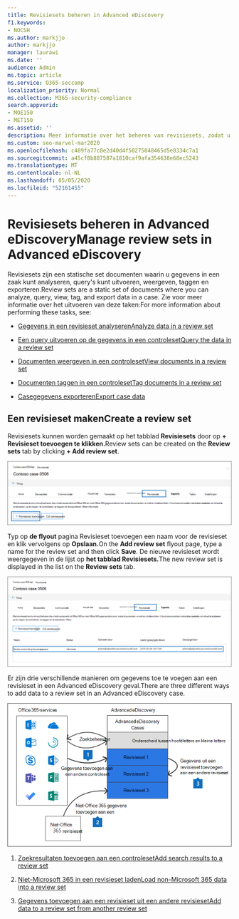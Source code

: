 ```yaml
---
title: Revisiesets beheren in Advanced eDiscovery
f1.keywords:
- NOCSH
ms.author: markjjo
author: markjjo
manager: laurawi
ms.date: ''
audience: Admin
ms.topic: article
ms.service: O365-seccomp
localization_priority: Normal
ms.collection: M365-security-compliance
search.appverid:
- MOE150
- MET150
ms.assetid: ''
description: Meer informatie over het beheren van revisiesets, zodat u gegevens kunt analyseren, query's kunt uitvoeren, weergeven, taggen en exporteren in een Advanced eDiscovery geval.
ms.custom: seo-marvel-mar2020
ms.openlocfilehash: c489fa77c8e2d40d4f50275848465d5e8334c7a1
ms.sourcegitcommit: a45cf8b887587a1810caf9afa354638e68ec5243
ms.translationtype: MT
ms.contentlocale: nl-NL
ms.lasthandoff: 05/05/2020
ms.locfileid: "52161455"
---
```

# <a name="manage-review-sets-in-advanced-ediscovery"></a><span data-ttu-id="094b4-103">Revisiesets beheren in Advanced eDiscovery</span><span class="sxs-lookup"><span data-stu-id="094b4-103">Manage review sets in Advanced eDiscovery</span></span>

<span data-ttu-id="094b4-104">Revisiesets zijn een statische set documenten waarin u gegevens in een zaak kunt analyseren, query's kunt uitvoeren, weergeven, taggen en exporteren.</span><span class="sxs-lookup"><span data-stu-id="094b4-104">Review sets are a static set of documents where you can analyze, query, view, tag, and export data in a case.</span></span> <span data-ttu-id="094b4-105">Zie voor meer informatie over het uitvoeren van deze taken:</span><span class="sxs-lookup"><span data-stu-id="094b4-105">For more information about performing these tasks, see:</span></span>

- [<span data-ttu-id="094b4-106">Gegevens in een revisieset analyseren</span><span class="sxs-lookup"><span data-stu-id="094b4-106">Analyze data in a review set</span></span>](analyzing-data-in-review-set.md)

- [<span data-ttu-id="094b4-107">Een query uitvoeren op de gegevens in een controleset</span><span class="sxs-lookup"><span data-stu-id="094b4-107">Query the data in a review set</span></span>](review-set-search.md)

- [<span data-ttu-id="094b4-108">Documenten weergeven in een controleset</span><span class="sxs-lookup"><span data-stu-id="094b4-108">View documents in a review set</span></span>](view-documents-in-review-set.md)

- [<span data-ttu-id="094b4-109">Documenten taggen in een controleset</span><span class="sxs-lookup"><span data-stu-id="094b4-109">Tag documents in a review set</span></span>](tagging-documents.md)

- [<span data-ttu-id="094b4-110">Casegegevens exporteren</span><span class="sxs-lookup"><span data-stu-id="094b4-110">Export case data</span></span>](exporting-data-ediscover20.md)

## <a name="create-a-review-set"></a><span data-ttu-id="094b4-111">Een revisieset maken</span><span class="sxs-lookup"><span data-stu-id="094b4-111">Create a review set</span></span>

<span data-ttu-id="094b4-112">Revisiesets kunnen worden gemaakt op het tabblad **Revisiesets** door op **+ Revisieset toevoegen te klikken.**</span><span class="sxs-lookup"><span data-stu-id="094b4-112">Review sets can be created on the **Review sets** tab by clicking **+ Add review set**.</span></span>

![Revisieset toevoegen](../media/f45c51d9-585d-47d1-b7fb-0288715e0b6a.png)

<span data-ttu-id="094b4-114">Typ op **de flyout** pagina Revisieset toevoegen een naam voor de revisieset en klik vervolgens op **Opslaan.**</span><span class="sxs-lookup"><span data-stu-id="094b4-114">On the **Add review set** flyout page, type a name for the review set and then click **Save**.</span></span> <span data-ttu-id="094b4-115">De nieuwe revisieset wordt weergegeven in de lijst op **het tabblad Revisiesets.**</span><span class="sxs-lookup"><span data-stu-id="094b4-115">The new review set is displayed in the list on the **Review sets** tab.</span></span>

![Nieuwe revisieset weergegeven op tabblad Revisieset](../media/AeDnewreviewset.png)

<span data-ttu-id="094b4-117">Er zijn drie verschillende manieren om gegevens toe te voegen aan een revisieset in een Advanced eDiscovery geval.</span><span class="sxs-lookup"><span data-stu-id="094b4-117">There are three different ways to add data to a review set in an Advanced eDiscovery case.</span></span>

![Drie manieren om toe te voegen aan een revisieset](../media/1f1f4efd-c03b-4255-bc3d-df358e56549c.png)

1. [<span data-ttu-id="094b4-119">Zoekresultaten toevoegen aan een controleset</span><span class="sxs-lookup"><span data-stu-id="094b4-119">Add search results to a review set</span></span>](add-data-to-review-set.md)

2. [<span data-ttu-id="094b4-120">Niet-Microsoft 365 in een revisieset laden</span><span class="sxs-lookup"><span data-stu-id="094b4-120">Load non-Microsoft 365 data into a review set</span></span>](load-non-Office-365-data-into-a-review-set.md)

3. [<span data-ttu-id="094b4-121">Gegevens toevoegen aan een revisieset uit een andere revisieset</span><span class="sxs-lookup"><span data-stu-id="094b4-121">Add data to a review set from another review set</span></span>](add-data-to-review-set-from-another-review-set.md)
